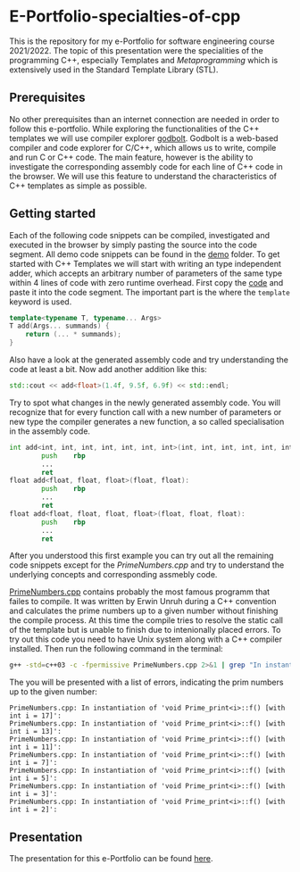 # E-Portfolio-specialties-of-cpp
This is the repository for my e-Portfolio for software engineering course 2021/2022. The topic of this presentation were the specialities of the programming C++, especially Templates and *Metaprogramming* which is extensively used in the Standard Template Library (STL).

## Prerequisites
No other prerequisites than an internet connection are needed in order to follow this e-portfolio. While exploring the functionalities of the C++ templates we will use compiler explorer [godbolt](https://godbolt.org/). Godbolt is a web-based compiler and code explorer for C/C++, which allows us to write, compile and run C or C++ code. The main feature, however is the ability to investigate the corresponding assembly code for each line of C++ code in the browser. We will use this feature to understand the characteristics of C++ templates as simple as possible.

## Getting started
Each of the following code snippets can be compiled, investigated and executed in the browser by simply pasting the source into the code segment. All demo code snippets can be found in the [demo](/Demo/) folder. To get started with C++ Templates we will start with writing an type independent adder, which accepts an arbitrary number of parameters of the same type within 4 lines of code with zero runtime overhead. First copy the [code](/Demo/Addition.cpp) and paste it into the code segment. The important part is the where the `template` keyword is used. 

```cpp
template<typename T, typename... Args>
T add(Args... summands) {
    return (... * summands);
}
```
Also have a look at the generated assembly code and try understanding the code at least a bit. Now add another addition like this:

```cpp
std::cout << add<float>(1.4f, 9.5f, 6.9f) << std::endl;
```
Try to spot what changes in the newly generated assembly code. You will recognize that for every function call with a new number of parameters or new type the compiler generates a new function, a so called specialisation in the assembly code.
```asm
int add<int, int, int, int, int, int, int>(int, int, int, int, int, int):
        push    rbp
        ...
        ret
float add<float, float, float>(float, float):
        push    rbp
        ...
        ret
float add<float, float, float, float>(float, float, float):
        push    rbp
        ...
        ret
```
After you understood this first example you can try out all the remaining code snippets except for the *PrimeNumbers.cpp* and try to understand the underlying concepts and corresponding assmebly code.

[PrimeNumbers.cpp](/Demo/PrimeNumbers.cpp) contains probably the most famous programm that failes to compile. It was written by Erwin Unruh during a C++ convention and calculates the prime numbers up to a given number without finishing the compile process. At this time the compile tries to resolve the static call of the template but is unable to finish due to intenionally placed errors. To try out this code you need to have Unix system along with a C++ compiler installed. Then run the following command in the terminal:
```bash
g++ -std=c++03 -c -fpermissive PrimeNumbers.cpp 2>&1 | grep "In instantiation"
```
The you will be presented with a list of errors, indicating the prim numbers up to the given number:
```
PrimeNumbers.cpp: In instantiation of 'void Prime_print<i>::f() [with int i = 17]':
PrimeNumbers.cpp: In instantiation of 'void Prime_print<i>::f() [with int i = 13]':
PrimeNumbers.cpp: In instantiation of 'void Prime_print<i>::f() [with int i = 11]':
PrimeNumbers.cpp: In instantiation of 'void Prime_print<i>::f() [with int i = 7]':
PrimeNumbers.cpp: In instantiation of 'void Prime_print<i>::f() [with int i = 5]':
PrimeNumbers.cpp: In instantiation of 'void Prime_print<i>::f() [with int i = 3]':
PrimeNumbers.cpp: In instantiation of 'void Prime_print<i>::f() [with int i = 2]':
```

## Presentation
The presentation for this e-Portfolio can be found [here](/Presentation/Presentation.pdf).




